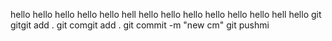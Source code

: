 hello hello hello hello hello hell hello hello hello hello hello hello hell
hello git gitgit add . git comgit add .
git commit -m "new cm"
git pushmi